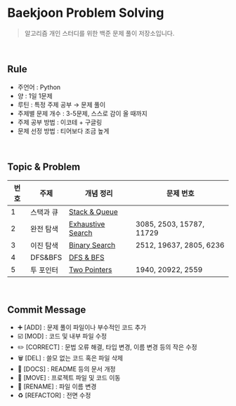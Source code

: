 # Baekjoon Problem Solving

> 알고리즘 개인 스터디를 위한 백준 문제 풀이 저장소입니다.
> 

<br>

## Rule

- 주언어 : Python
- 양 : 1일 1문제
- 루틴 : 특정 주제 공부 → 문제 풀이
- 주제별 문제 개수 : 3-5문제, 스스로 감이 올 때까지
- 주제 공부 방법 : 이코테 + 구글링
- 문제 선정 방법 : 티어보다 조금 높게


<br>


## Topic & Problem 

| 번호 | 주제 | 개념 정리 | 문제 번호 |
| --- | --- | --- | --- |
| 1 | 스택과 큐 | [Stack & Queue](https://y-seo.tistory.com/entry/%ED%81%90-%EC%8A%A4%ED%83%9D-queue-stack) |  |
| 2 | 완전 탐색 | [Exhaustive Search](https://y-seo.tistory.com/entry/%EC%95%8C%EA%B3%A0%EB%A6%AC%EC%A6%98%ED%8C%8C%EC%9D%B4%EC%8D%AC-Exhaustive-Search-%EC%99%84%EC%A0%84-%ED%83%90%EC%83%89) | 3085, 2503, 15787, 11729 |
| 3 | 이진 탐색 | [Binary Search](https://y-seo.tistory.com/entry/%EC%95%8C%EA%B3%A0%EB%A6%AC%EC%A6%98-Binary-Search-%EC%9D%B4%EC%A7%84-%ED%83%90%EC%83%89) | 2512, 19637, 2805, 6236 |
| 4 | DFS&BFS | [DFS & BFS](https://y-seo.tistory.com/entry/%EC%95%8C%EA%B3%A0%EB%A6%AC%EC%A6%98%ED%8C%8C%EC%9D%B4%EC%8D%AC-DFSBFS-%EA%B9%8A%EC%9D%B4%EB%84%88%EB%B9%84%EC%9A%B0%EC%84%A0-%ED%83%90%EC%83%89) |
| 5 | 투 포인터| [Two Pointers](https://y-seo.tistory.com/entry/%EC%95%8C%EA%B3%A0%EB%A6%AC%EC%A6%98-%ED%88%AC-%ED%8F%AC%EC%9D%B8%ED%84%B0Two-Pointers) | 1940, 20922, 2559 |


<br>

## Commit Message

- ➕ [ADD] : 문제 풀이 파일이나 부수적인 코드 추가
- ☑️ [MOD] : 코드 및 내부 파일 수정
- ✏️ [CORRECT] : 문법 오류 해결, 타입 변경, 이름 변경 등의 작은 수정
- 🗑️ [DEL] : 쓸모 없는 코드 혹은 파일 삭제
- 📝 [DOCS] : README 등의 문서 개정
- 🚚 [MOVE] : 프로젝트 파일 및 코드 이동
- 📛 [RENAME] : 파일 이름 변경
- ♻️ [REFACTOR] : 전면 수정
